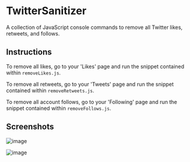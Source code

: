 # TwitterSanitizer
A collection of JavaScript console commands to remove all Twitter likes, retweets, and follows.
## Instructions
To remove all likes, go to your 'Likes' page and run the snippet contained within `removeLikes.js`.

To remove all retweets, go to your 'Tweets' page and run the snippet contained within `removeRetweets.js`.

To remove all account follows, go to your 'Following' page and run the snippet contained within `removeFollows.js`.

## Screenshots
![image](https://github.com/alexandsr/TwitterSanitizer/assets/61996958/1526802d-b8cc-4e9d-80ba-8b4e6ecb9b38)

![image](https://github.com/alexandsr/TwitterSanitizer/assets/61996958/51b4c915-2b27-4afe-b6f4-fe477b0b265b)
